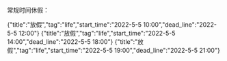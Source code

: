 常规时间休假：

{"title":"放假","tag":"life","start_time":"2022-5-5 10:00","dead_line":"2022-5-5 12:00"}
{"title":"放假","tag":"life","start_time":"2022-5-5 14:00","dead_line":"2022-5-5 18:00"}
{"title":"放假","tag":"life","start_time":"2022-5-5 19:00","dead_line":"2022-5-5 21:00"}